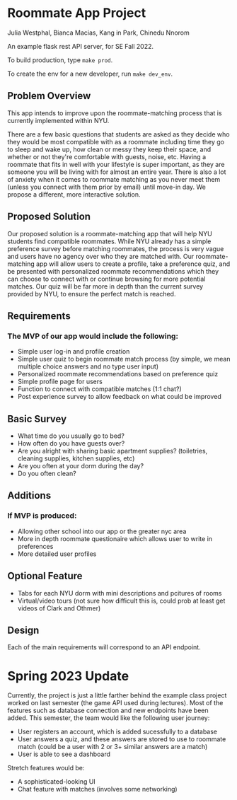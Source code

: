 # Roommate App Project
Julia Westphal, Bianca Macias, Kang in Park, Chinedu Nnorom


An example flask rest API server, for SE Fall 2022.

To build production, type `make prod`.

To create the env for a new developer, run `make dev_env`.


## Problem Overview
This app intends to improve upon the roommate-matching process that is currently implemented within NYU. 

There are a few basic questions that students are asked as they decide who they would be most compatible with as a roommate including time they go to sleep and wake up, how clean or messy they keep their space, and whether or not they're comfortable with guests, noise, etc. Having a roommate that fits in well with your lifestyle is super important, as they are someone you will be living with for almost an entire year. There is also a lot of anxiety when it comes to roommate matching as you never meet them (unless you connect with them prior by email) until move-in day. We propose a different, more interactive solution.


## Proposed Solution
Our proposed solution is a roommate-matching app that will help NYU students find compatible roommates. While NYU already has a simple preference survey before matching roommates, the process is very vague and users have no agency over who they are matched with. Our roommate-matching app will allow users to create a profile, take a preference quiz, and be presented with personalized roommate recommendations which they can choose to connect with or continue browsing for more potential matches. Our quiz will be far more in depth than the current survey provided by NYU, to ensure the perfect match is reached. 


## Requirements
### The MVP of our app would include the following:

* Simple user log-in and profile creation
* Simple user quiz to begin roommate match process (by simple, we mean multiple choice answers and no type user input)
* Personalized roommate recommendations based on preference quiz
* Simple profile page for users
* Function to connect with compatible matches (1:1 chat?)
* Post experience survey to allow feedback on what could be improved

## Basic Survey
* What time do you usually go to bed?
* How often do you have guests over?
* Are you alright with sharing basic apartment supplies? (toiletries, cleaning supplies, kitchen supplies, etc)
* Are you often at your dorm during the day?
* Do you often clean?

## Additions 
### If MVP is produced:
* Allowing other school into our app or the greater nyc area
* More in depth roommate questionaire which allows user to write in preferences
*  More detailed user profiles

## Optional Feature
* Tabs for each NYU dorm with mini descriptions and pcitures of rooms
* Virtual/video tours (not sure how difficult this is, could prob at least get videos of Clark and Othmer)



## Design
Each of the main requirements will correspond to an API endpoint.


# Spring 2023 Update
Currently, the project is just a little farther behind the example class project worked on last semester (the game API used during lectures). Most of the features such as database connection and new endpoints have been added. This semester, the team would like the following user journey:
* User registers an account, which is added sucessfully to a database
* User answers a quiz, and these answers are stored to use to roommate match (could be a user with 2 or 3+ similar answers are a match)
* User is able to see a dashboard

Stretch features would be:
* A sophisticated-looking UI
* Chat feature with matches (involves some networking)
